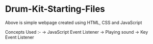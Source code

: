 # Drum-Kit-Starting-Files

Above is simple webpage created using HTML, CSS and JavaScript

Concepts Used :- 
-> JavaScript Event Listener
-> Playing sound
-> Key Event Listener
